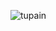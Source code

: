 ![tupain](https://raw.githubusercontent.com/TongxinV/oneBook/master/0.5.Linux-Driver%20Development/assets/code4/0003.png)
